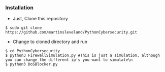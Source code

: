 ### Installation

- Just, Clone this repository
```
$ sudo git clone https://github.com/martinsleveland/PythonCybersecurity.git
```

- Change to cloned directory and run
```
$ cd PythonCybersecurity
$ python3 FirewallSimulation.py #This is just a simulation, although you can change the different ip's you want to simulate\n
$ python3 DoSBlocker.py
```
